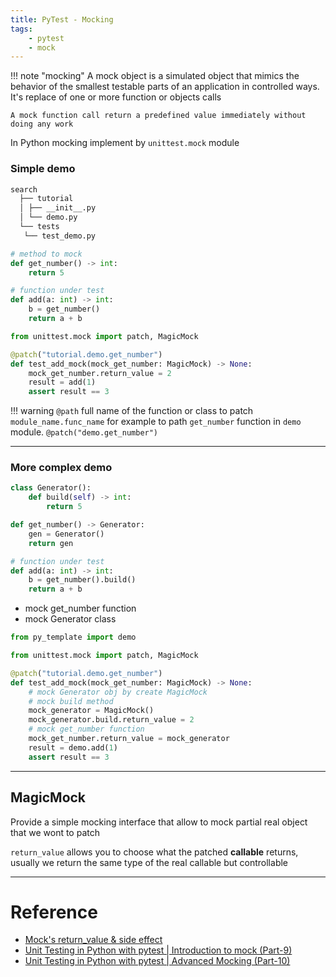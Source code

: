 ```yaml
---
title: PyTest - Mocking
tags:
    - pytest
    - mock
---
```


!!! note "mocking"
    A mock object is a simulated object that mimics the behavior of the smallest testable parts of an application in controlled ways. It's replace of one or more function or objects calls

    A mock function call return a predefined value immediately without doing any work

In Python mocking implement by `unittest.mock` module

### Simple demo

```bash title="project"
search
  ├── tutorial
  │ ├── __init__.py
  │ └── demo.py
  └── tests
   └── test_demo.py
```

```python title="demo.py"
# method to mock
def get_number() -> int:
    return 5

# function under test
def add(a: int) -> int:
    b = get_number()
    return a + b
```
     
```python title="test_demo.py"
from unittest.mock import patch, MagicMock

@patch("tutorial.demo.get_number")
def test_add_mock(mock_get_number: MagicMock) -> None:
    mock_get_number.return_value = 2
    result = add(1)
    assert result == 3
```

!!! warning
    `@path` full name of the function or class to patch `module_name.func_name` for example to path `get_number` function in `demo` module. `@patch("demo.get_number")`
     
---

### More complex demo
```python title="demo.py"
class Generator():
    def build(self) -> int:
        return 5

def get_number() -> Generator:
    gen = Generator()
    return gen

# function under test
def add(a: int) -> int:
    b = get_number().build()
    return a + b
```

- mock get_number function
- mock Generator class

```python title="test_demo.py"
from py_template import demo

from unittest.mock import patch, MagicMock

@patch("tutorial.demo.get_number")
def test_add_mock(mock_get_number: MagicMock) -> None:
    # mock Generator obj by create MagicMock
    # mock build method 
    mock_generator = MagicMock()
    mock_generator.build.return_value = 2
    # mock get_number function
    mock_get_number.return_value = mock_generator
    result = demo.add(1)
    assert result == 3
```

---

## MagicMock
Provide a simple mocking interface that allow to mock partial real object that we wont to patch

`return_value`  allows you to choose what the patched **callable** returns,
usually  we return the same type of the real callable but controllable


---

# Reference
- [Mock's return_value & side effect](https://thedmitry.pw/blog/2020/12/mocks-side-effect/)
- [ Unit Testing in Python with pytest | Introduction to mock (Part-9) ](https://youtu.be/dw2eNCzwBkk)
- [Unit Testing in Python with pytest | Advanced Mocking (Part-10)](https://youtu.be/M46H4GIdfl0)